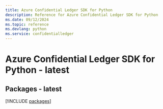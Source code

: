 ```yaml
---
title: Azure Confidential Ledger SDK for Python
description: Reference for Azure Confidential Ledger SDK for Python
ms.date: 09/12/2024
ms.topic: reference
ms.devlang: python
ms.service: confidentialledger
---
```

# Azure Confidential Ledger SDK for Python - latest
## Packages - latest
[!INCLUDE [packages](confidential-ledger-index.md)]